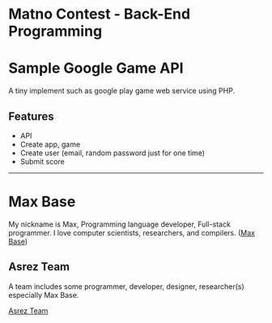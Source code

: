 # Matno Contest - Back-End Programming

# Sample Google Game API

A tiny implement such as google play game web service using PHP.

## Features

- API
- Create app, game
- Create user (email, random password just for one time)
- Submit score

---------

# Max Base

My nickname is Max, Programming language developer, Full-stack programmer. I love computer scientists, researchers, and compilers. ([Max Base](https://maxbase.org/))

## Asrez Team

A team includes some programmer, developer, designer, researcher(s) especially Max Base.

[Asrez Team](https://www.asrez.com/)

